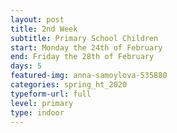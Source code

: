 ```yaml
---
layout: post
title: 2nd Week
subtitle: Primary School Children
start: Monday the 24th of February
end: Friday the 28th of February
days: 5
featured-img: anna-samoylova-535880
categories: spring_ht_2020
typeform-url: full
level: primary
type: indoor
---
```

